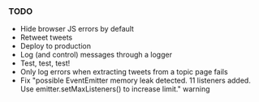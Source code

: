 ### TODO

- Hide browser JS errors by default
- Retweet tweets
- Deploy to production
- Log (and control) messages through a logger
- Test, test, test!
- Only log errors when extracting tweets from a topic page fails
- Fix "possible EventEmitter memory leak detected. 11 listeners added. Use emitter.setMaxListeners() 
  to increase limit." warning